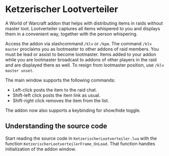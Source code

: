 # Ketzerischer Lootverteiler

A World of Warcraft addon that helps with distributing items in
raids without master loot. Lootverteiler captures all items whispered to
you and displays them in a convenient way, together with the person whispering.

Access the addon via slashcommand `/klv` or `/kpm`. The command `/klv master`
proclaims you as lootmaster to other addons of raid members. You must be lead
or assist to become lootmaster. Items added to your addon while you are
lootmaster broadcast to addons of other players in the raid and are displayed
there as well. To resign from lootmaster position, use `/klv master unset`.

The main window supports the following commands:
* Left-click posts the item to the raid chat.
* Shift-left click posts the item link as usual.
* Shift-right click removes the item from the list.

The addon now also supports a keybinding for show/hide toggle.

## Understanding the source code

Start reading the source code in `KetzerischerLootverteiler.lua` with the
function `KetzerischerLootverteilerFrame_OnLoad`. That function handles
initialization of the addon window.
